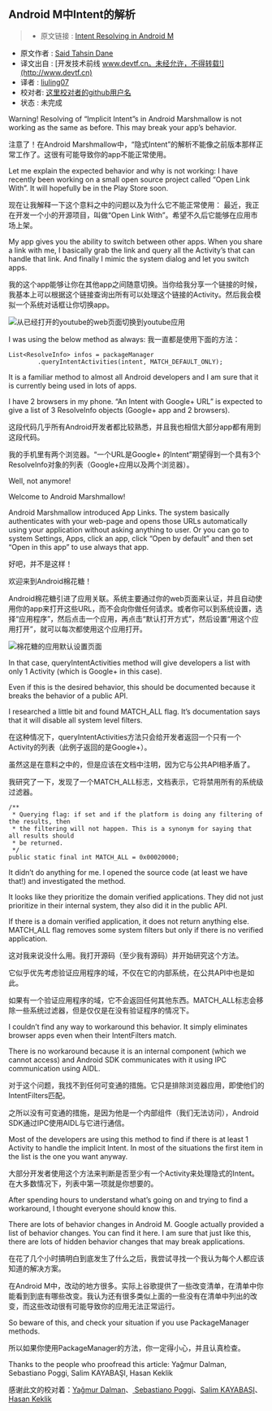 Android M中Intent的解析
---

> * 原文链接 : [Intent Resolving in Android M](https://medium.com/google-developer-experts/intent-resolving-in-android-m-c17d39d27048#.n23z2g14e)
* 原文作者 : [Said Tahsin Dane](https://medium.com/@tasomaniac)
* 译文出自 : [开发技术前线 www.devtf.cn。未经允许，不得转载!](http://www.devtf.cn)
* 译者 : [liuling07](https://github.com/liuling07) 
* 校对者: [这里校对者的github用户名](github链接)
* 状态 :  未完成 

Warning! Resolving of “Implicit Intent”s in Android Marshmallow is not working as the same as before. This may break your app’s behavior.

注意了！在Android Marshmallow中，“隐式Intent”的解析不能像之前版本那样正常工作了。这很有可能导致你的app不能正常使用。

Let me explain the expected behavior and why is not working:
I have recently been working on a small open source project called “Open Link With”. It will hopefully be in the Play Store soon.

现在让我解释一下这个意料之中的问题以及为什么它不能正常使用：
最近，我正在开发一个小的开源项目，叫做“Open Link With”。希望不久后它能够在应用市场上架。

My app gives you the ability to switch between other apps. When you share a link with me, I basically grab the link and query all the Activity’s that can handle that link. And finally I mimic the system dialog and let you switch apps.

我的这个app能够让你在其他app之间随意切换。当你给我分享一个链接的时候，我基本上可以根据这个链接查询出所有可以处理这个链接的Activity。然后我会模拟一个系统对话框让你切换app。

![从已经打开的youtube的web页面切换到youtube应用](https://cdn-images-1.medium.com/max/1600/1*rW8I8aCpJ2q8fnfKH_51_g.gif)

I was using the below method as always:
我一直都是使用下面的方法：

```
List<ResolveInfo> infos = packageManager
        .queryIntentActivities(intent, MATCH_DEFAULT_ONLY);
```

It is a familiar method to almost all Android developers and I am sure that it is currently being used in lots of apps.

I have 2 browsers in my phone. “An Intent with Google+ URL” is expected to give a list of 3 ResolveInfo objects (Google+ app and 2 browsers).

这段代码几乎所有Android开发者都比较熟悉，并且我也相信大部分app都有用到这段代码。

我的手机里有两个浏览器。“一个URL是Google+ 的Intent”期望得到一个具有3个ResolveInfo对象的列表（Google+应用以及两个浏览器）。

Well, not anymore!

Welcome to Android Marshmallow!

Android Marshmallow introduced App Links. The system basically authenticates with your web-page and opens those URLs automatically using your application without asking anything to user. Or you can go to system Settings, Apps, click an app, click “Open by default” and then set “Open in this app” to use always that app.

好吧，并不是这样！

欢迎来到Android棉花糖！

Android棉花糖引进了应用关联。系统主要通过你的web页面来认证，并且自动使用你的app来打开这些URL，而不会向你做任何请求。或者你可以到系统设置，选择“应用程序”，然后点击一个应用，再点击“默认打开方式”，然后设置“用这个应用打开”，就可以每次都使用这个应用打开。

![棉花糖的应用默认设置页面](https://cdn-images-1.medium.com/max/800/1*MVZbYKhwu-7qnyGAFWuNsw.png)

In that case, queryIntentActivities method will give developers a list with only 1 Activity (which is Google+ in this case).

Even if this is the desired behavior, this should be documented because it breaks the behavior of a public API.

I researched a little bit and found MATCH_ALL flag. It’s documentation says that it will disable all system level filters.

在这种情况下，queryIntentActivities方法只会给开发者返回一个只有一个Activity的列表（此例子返回的是Google+）。

虽然这是在意料之中的，但是应该在文档中注明，因为它与公共API相矛盾了。

我研究了一下，发现了一个MATCH_ALL标志，文档表示，它将禁用所有的系统级过滤器。

```
/**
 * Querying flag: if set and if the platform is doing any filtering of the results, then
 * the filtering will not happen. This is a synonym for saying that all results should
 * be returned.
 */
public static final int MATCH_ALL = 0x00020000;
```

It didn’t do anything for me. I opened the source code (at least we have that!) and investigated the method.

It looks like they prioritize the domain verified applications. They did not just prioritize in their internal system, they also did it in the public API.

If there is a domain verified application, it does not return anything else. MATCH_ALL flag removes some system filters but only if there is no verified application.

这对我来说没什么用。我打开源码（至少我有源码）并开始研究这个方法。

它似乎优先考虑验证应用程序的域，不仅在它的内部系统，在公共API中也是如此。

如果有一个验证应用程序的域，它不会返回任何其他东西。MATCH_ALL标志会移除一些系统过滤器，但是仅仅是在没有验证程序的情况下。

I couldn’t find any way to workaround this behavior. It simply eliminates browser apps even when their IntentFilters match.

There is no workaround because it is an internal component (which we cannot access) and Android SDK communicates with it using IPC communication using AIDL.

对于这个问题，我找不到任何可变通的措施。它只是排除浏览器应用，即使他们的IntentFilters匹配。

之所以没有可变通的措施，是因为他是一个内部组件（我们无法访问），Android SDK通过IPC使用AIDL与它进行通信。

Most of the developers are using this method to find if there is at least 1 Activity to handle the implicit Intent. In most of the situations the first item in the list is the one you want anyway.

大部分开发者使用这个方法来判断是否至少有一个Activity来处理隐式的Intent。在大多数情况下，列表中第一项就是你想要的。

After spending hours to understand what’s going on and trying to find a workaround, I thought everyone should know this.

There are lots of behavior changes in Android M. Google actually provided a list of behavior changes. You can find it here. I am sure that just like this, there are lots of hidden behavior changes that may break applications.

在花了几个小时搞明白到底发生了什么之后，我尝试寻找一个我认为每个人都应该知道的解决方案。

在Android M中，改动的地方很多。实际上谷歌提供了一些改变清单，在清单中你能看到到底有哪些改变。我认为还有很多类似上面的一些没有在清单中列出的改变，而这些改动很有可能导致你的应用无法正常运行。

So beware of this, and check your situation if you use PackageManager methods.

所以如果你使用PackageManager的方法，你一定得小心，并且认真检查。

Thanks to the people who proofread this article: Yağmur Dalman, Sebastiano Poggi, Salim KAYABAŞI, Hasan Keklik

感谢此文的校对着：[Yağmur Dalman](https://twitter.com/yagmurdalman)、[ Sebastiano Poggi](https://medium.com/u/9706138c9bfb)、[Salim KAYABAŞI](https://medium.com/u/73761c65c602)、[Hasan Keklik](https://medium.com/u/24a0490cd588)



